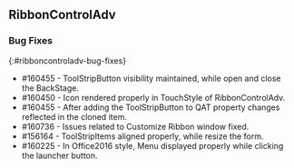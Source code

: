 ## RibbonControlAdv

### Bug Fixes
{:#ribboncontroladv-bug-fixes}

* \#160455 - ToolStripButton visibility maintained, while open and close the BackStage.
* \#160450 - Icon rendered properly in TouchStyle of RibbonControlAdv.
* \#160455 - After adding the ToolStripButton to QAT property changes reflected in the cloned item.
* \#160736 - Issues related to Customize Ribbon window fixed.
* \#156164 - ToolStripItems aligned properly, while resize the form.
* \#160225 - In Office2016 style, Menu displayed properly while clicking the launcher button.
